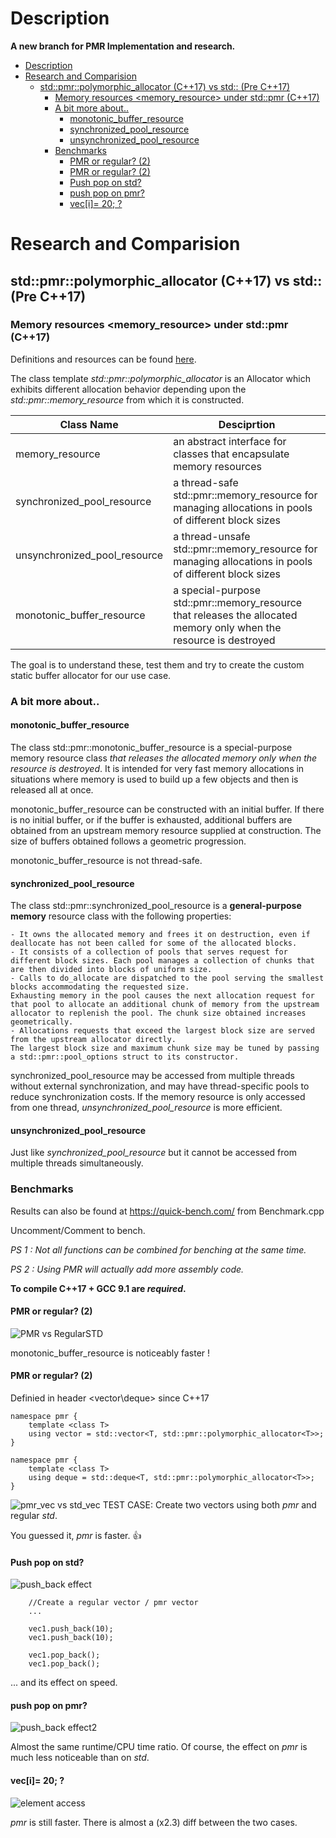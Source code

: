 # Description
**A new branch for PMR Implementation and research.**

- [Description](#description)
- [Research and Comparision](#research-and-comparision)
  * [std::pmr::polymorphic_allocator (C++17) vs std:: (Pre C++17)](#std--pmr--polymorphic-allocator--c--17--vs-std----pre-c--17-)
    + [Memory resources <memory_resource> under std::pmr (C++17)](#memory-resources--memory-resource--under-std--pmr--c--17-)
    + [A bit more about..](#a-bit-more-about)
      - [monotonic_buffer_resource](#monotonic-buffer-resource)
      - [synchronized_pool_resource](#synchronized-pool-resource)
      - [unsynchronized_pool_resource](#unsynchronized-pool-resource)
    + [Benchmarks](#benchmarks)
      - [PMR or regular? (2)](#pmr-or-regular---2-)
      - [PMR or regular? (2)](#pmr-or-regular---2--1)
      - [Push pop on std?](#push-pop-on-std-)
      - [push pop on pmr?](#push-pop-on-pmr-)
      - [vec[i]= 20; ?](#vec-i---20---)


# Research and Comparision 
## std::pmr::polymorphic_allocator (C++17) vs std:: (Pre C++17)

### Memory resources <memory_resource> under std::pmr (C++17)
Definitions and resources can be found [here](https://en.cppreference.com/w/cpp/memory).

The class template *std::pmr::polymorphic_allocator* is an Allocator which exhibits different allocation behavior depending upon the *std::pmr::memory_resource* from which it is constructed.

| Class Name  | Desciprtion  |
| ------------- | ------------- |
| memory_resource  | an abstract interface for classes that encapsulate memory resources   |
| synchronized_pool_resource | a thread-safe std::pmr::memory_resource for managing allocations in pools of different block sizes   |
| unsynchronized_pool_resource | a thread-unsafe std::pmr::memory_resource for managing allocations in pools of different block sizes |
| monotonic_buffer_resource | a special-purpose std::pmr::memory_resource that releases the allocated memory only when the resource is destroyed | 

The goal is to understand these, test them and try to create the custom static buffer allocator for our use case.

### A bit more about..
#### monotonic_buffer_resource
The class std::pmr::monotonic_buffer_resource is a special-purpose memory resource class *that releases the allocated memory only when the resource is destroyed*. It is intended for very fast memory allocations in situations where memory is used to build up a few objects and then is released all at once.

monotonic_buffer_resource can be constructed with an initial buffer. If there is no initial buffer, or if the buffer is exhausted, additional buffers are obtained from an upstream memory resource supplied at construction. The size of buffers obtained follows a geometric progression.

monotonic_buffer_resource is not thread-safe. 

#### synchronized_pool_resource
The class std::pmr::synchronized_pool_resource is a **general-purpose memory** resource class with the following properties:

    - It owns the allocated memory and frees it on destruction, even if deallocate has not been called for some of the allocated blocks.
    - It consists of a collection of pools that serves request for different block sizes. Each pool manages a collection of chunks that are then divided into blocks of uniform size.
    - Calls to do_allocate are dispatched to the pool serving the smallest blocks accommodating the requested size.
    Exhausting memory in the pool causes the next allocation request for that pool to allocate an additional chunk of memory from the upstream allocator to replenish the pool. The chunk size obtained increases geometrically.
    - Allocations requests that exceed the largest block size are served from the upstream allocator directly.
    The largest block size and maximum chunk size may be tuned by passing a std::pmr::pool_options struct to its constructor. 

synchronized_pool_resource may be accessed from multiple threads without external synchronization, and may have thread-specific pools to reduce synchronization costs. If the memory resource is only accessed from one thread, *unsynchronized_pool_resource* is more efficient. 

#### unsynchronized_pool_resource
Just like *synchronized_pool_resource* but it cannot be accessed from multiple threads simultaneously.

### Benchmarks 
Results can also be found at https://quick-bench.com/ from Benchmark.cpp 

Uncomment/Comment to bench.

_PS 1 : Not all functions can be combined for benching at the same time._

_PS 2 : Using PMR will actually add more assembly code._

**To compile C++17 + GCC 9.1 are _required_.**

#### PMR or regular? (2)

![PMR vs RegularSTD](pic/90X72XHGO6fFbP1xra40SyHJlbw.png)

monotonic_buffer_resource is noticeably faster !

#### PMR or regular? (2)

Definied in header <vector\deque> since C++17
```
namespace pmr {
    template <class T>
    using vector = std::vector<T, std::pmr::polymorphic_allocator<T>>;
}

namespace pmr {
    template <class T>
    using deque = std::deque<T, std::pmr::polymorphic_allocator<T>>;
}
```
![pmr_vec vs std_vec](pic/OVFVr-k-fuFDTCHj40VziBIjJWU.png)
TEST CASE: Create two vectors using both _pmr_ and regular _std_. 

You guessed it, _pmr_ is faster. :+1:

#### Push pop on std?
![push_back effect](pic/qdWLmSq97DgnKT5dbEs8QdAac44.png)
```
    //Create a regular vector / pmr vector
    ...

    vec1.push_back(10);
    vec1.push_back(10);

    vec1.pop_back();
    vec1.pop_back();
```
... and its effect on speed.

#### push pop on pmr?

![push_back effect2](pic/j-B3nqcdBNFKp6fW6BVcZQQ20zk.png)

Almost the same runtime/CPU time ratio. Of course, the effect on _pmr_ is much less noticeable than on _std_.

#### vec[i]= 20; ?
![element access](pic/lMWkCzO8XAZZGiFe2mjHH9QqdRE.png)

_pmr_ is still faster. There is almost a (x2.3) diff between the two cases.

